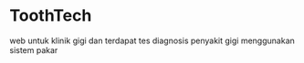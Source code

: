 # ToothTech
web untuk klinik gigi dan terdapat tes diagnosis penyakit gigi menggunakan sistem pakar 
